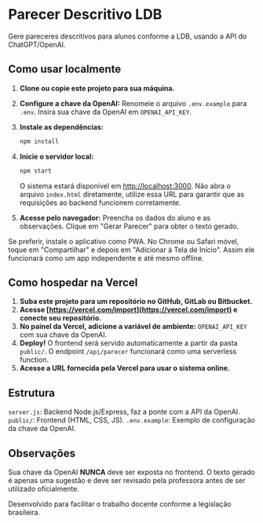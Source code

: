 # Parecer Descritivo LDB

Gere pareceres descritivos para alunos conforme a LDB, usando a API do ChatGPT/OpenAI.

## Como usar localmente

1. **Clone ou copie este projeto para sua máquina.**

2. **Configure a chave da OpenAI:**
    Renomeie o arquivo `.env.example` para `.env`.
    Insira sua chave da OpenAI em `OPENAI_API_KEY`.

3. **Instale as dependências:**
   ```bash
   npm install
   ```

4. **Inicie o servidor local:**
   ```bash
   npm start
   ```
   O sistema estará disponível em [http://localhost:3000](http://localhost:3000).
    Não abra o arquivo `index.html` diretamente, utilize essa URL para garantir
    que as requisições ao backend funcionem corretamente.

5. **Acesse pelo navegador:**
    Preencha os dados do aluno e as observações.
    Clique em "Gerar Parecer" para obter o texto gerado.

Se preferir, instale o aplicativo como PWA. No Chrome ou Safari móvel, toque em
"Compartilhar" e depois em "Adicionar à Tela de Início". Assim ele funcionará
como um app independente e até mesmo offline.



## Como hospedar na Vercel

1. **Suba este projeto para um repositório no GitHub, GitLab ou Bitbucket.**
2. **Acesse [https://vercel.com/import](https://vercel.com/import) e conecte seu repositório.**
3. **No painel da Vercel, adicione a variável de ambiente:**
    `OPENAI_API_KEY` com sua chave da OpenAI.
4. **Deploy!**
    O frontend será servido automaticamente a partir da pasta `public/`.
    O endpoint `/api/parecer` funcionará como uma serverless function.
5. **Acesse a URL fornecida pela Vercel para usar o sistema online.**



## Estrutura

 `server.js`: Backend Node.js/Express, faz a ponte com a API da OpenAI.
 `public/`: Frontend (HTML, CSS, JS).
 `.env.example`: Exemplo de configuração da chave da OpenAI.

## Observações

 Sua chave da OpenAI **NUNCA** deve ser exposta no frontend.
 O texto gerado é apenas uma sugestão e deve ser revisado pela professora antes de ser utilizado oficialmente.


Desenvolvido para facilitar o trabalho docente conforme a legislação brasileira.
